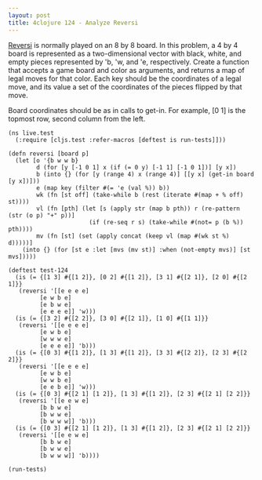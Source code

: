 ```yaml
---
layout: post
title: 4clojure 124 - Analyze Reversi
---
```


[Reversi](http://en.wikipedia.org/wiki/Reversi) is normally played on an 8 by 8 board. In this problem, a 4 by 4 board is represented as a two-dimensional vector with black, white, and empty pieces represented by 'b, 'w, and 'e, respectively. Create a function that accepts a game board and color as arguments, and returns a map of legal moves for that color. Each key should be the coordinates of a legal move, and its value a set of the coordinates of the pieces flipped by that move.

Board coordinates should be as in calls to get-in. For example, [0 1] is the topmost row, second column from the left.

<pre><code class="language-klipse">(ns live.test
  (:require [cljs.test :refer-macros [deftest is run-tests]]))
  
(defn reversi [board p]
  (let [o '{b w w b}
        d (for [y [-1 0 1] x (if (= 0 y) [-1 1] [-1 0 1])] [y x])
        b (into {} (for [y (range 4) x (range 4)] [[y x] (get-in board [y x])]))
        e (map key (filter #(= 'e (val %)) b))
        wk (fn [st off] (take-while b (rest (iterate #(map + % off) st))))
        vl (fn [pth] (let [s (apply str (map b pth)) r (re-pattern (str (o p) "+" p))]
                       (if (re-seq r s) (take-while #(not= p (b %)) pth))))
        mv (fn [st] (set (apply concat (keep vl (map #(wk st %) d)))))]
    (into {} (for [st e :let [mvs (mv st)] :when (not-empty mvs)] [st mvs]))))

(deftest test-124
  (is (= {[1 3] #{[1 2]}, [0 2] #{[1 2]}, [3 1] #{[2 1]}, [2 0] #{[2 1]}}
   (reversi '[[e e e e]
         [e w b e]
         [e b w e]
         [e e e e]] 'w)))
  (is (= {[3 2] #{[2 2]}, [3 0] #{[2 1]}, [1 0] #{[1 1]}}
   (reversi '[[e e e e]
         [e w b e]
         [w w w e]
         [e e e e]] 'b)))
  (is (= {[0 3] #{[1 2]}, [1 3] #{[1 2]}, [3 3] #{[2 2]}, [2 3] #{[2 2]}}
   (reversi '[[e e e e]
         [e w b e]
         [w w b e]
         [e e b e]] 'w)))
  (is (= {[0 3] #{[2 1] [1 2]}, [1 3] #{[1 2]}, [2 3] #{[2 1] [2 2]}}
   (reversi '[[e e w e]
         [b b w e]
         [b w w e]
         [b w w w]] 'b)))
  (is (= {[0 3] #{[2 1] [1 2]}, [1 3] #{[1 2]}, [2 3] #{[2 1] [2 2]}}
   (reversi '[[e e w e]
         [b b w e]
         [b w w e]
         [b w w w]] 'b))))
  
(run-tests)
</code></pre>
